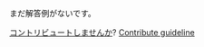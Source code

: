 
まだ解答例がないです。

[コントリビュートしませんか](https://github.com/BFEdev/BFE.dev-solutions/blob/main/react-quiz/callback-props_ja.md)?  [Contribute guideline](https://github.com/BFEdev/BFE.dev-solutions#how-to-contribute)

